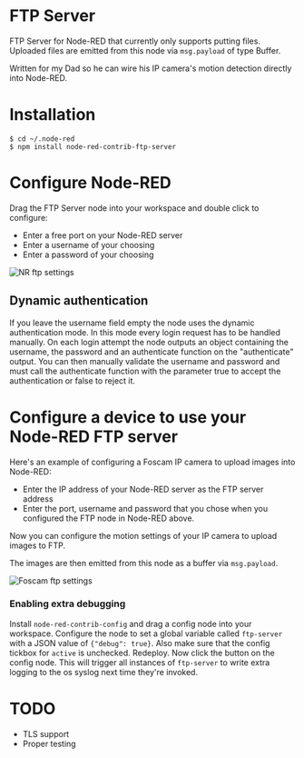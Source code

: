 # FTP Server

FTP Server for Node-RED that currently only supports putting files. Uploaded files are emitted from this node via 
`msg.payload` of type Buffer.

Written for my Dad so he can wire his IP camera's motion detection directly into Node-RED. 

# Installation
 
    $ cd ~/.node-red
    $ npm install node-red-contrib-ftp-server
 
# Configure Node-RED

Drag the FTP Server node into your workspace and double click to configure:
 - Enter a free port on your Node-RED server
 - Enter a username of your choosing
 - Enter a password of your choosing


![NR ftp settings](https://raw.githubusercontent.com/biddster/node-red-contrib-ftp-server/develop/doc/NodeRED.png)

## Dynamic authentication
If you leave the username field empty the node uses the dynamic authentication mode. In this mode every login request has to be handled manually.
On each login attempt the node outputs an object containing the username, the password and an authenticate function on the "authenticate" output.
You can then manually validate the username and password and must call the authenticate function with the parameter true to accept the authentication or false to reject it.


# Configure a device to use your Node-RED FTP server

Here's an example of configuring a Foscam IP camera to upload images into Node-RED:
 - Enter the IP address of your Node-RED server as the FTP server address
 - Enter the port, username and password that you chose when you configured the FTP node in Node-RED above.
 
Now you can configure the motion settings of your IP camera to upload images to FTP. 

The images are then emitted from this node as a buffer via `msg.payload`.
 
![Foscam ftp settings](https://raw.githubusercontent.com/biddster/node-red-contrib-ftp-server/develop/doc/Foscam.png)

### Enabling extra debugging

Install `node-red-contrib-config` and drag a config node into your workspace. Configure the node to set a global variable called `ftp-server` 
with a JSON value of `{"debug": true}`. Also make sure that the config tickbox for `active` is unchecked. Redeploy. Now click the button on the config node. 
This will trigger all instances of `ftp-server` to write extra logging to the os syslog next time they're invoked.

# TODO

- TLS support
- Proper testing